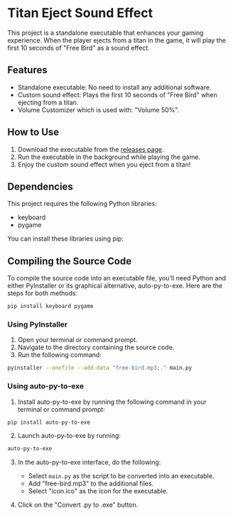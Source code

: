 # Titan Eject Sound Effect

This project is a standalone executable that enhances your gaming experience. When the player ejects from a titan in the game, it will play the first 10 seconds of "Free Bird" as a sound effect.

## Features

- Standalone executable: No need to install any additional software.
- Custom sound effect: Plays the first 10 seconds of "Free Bird" when ejecting from a titan.
- Volume Customizer which is used with: "Volume 50%".

## How to Use

1. Download the executable from the [releases page](https://github.com/Foox-dev/Titanfall2-Eject-Sound-Effect/releases).
2. Run the executable in the background while playing the game.
3. Enjoy the custom sound effect when you eject from a titan!

## Dependencies

This project requires the following Python libraries:

- keyboard
- pygame

You can install these libraries using pip:

## Compiling the Source Code

To compile the source code into an executable file, you'll need Python and either PyInstaller or its graphical alternative, auto-py-to-exe. Here are the steps for both methods:

```bash
pip install keyboard pygame
```

### Using PyInstaller

1. Open your terminal or command prompt.
2. Navigate to the directory containing the source code.
3. Run the following command:

```bash
pyinstaller --onefile --add-data "free-bird.mp3;." main.py
```

### Using auto-py-to-exe

1. Install auto-py-to-exe by running the following command in your terminal or command prompt:
  ```bash
  pip install auto-py-to-exe
  ```

2. Launch auto-py-to-exe by running:
  ```bash
  auto-py-to-exe
  ```

3. In the auto-py-to-exe interface, do the following:
   - Select `main.py` as the script to be converted into an executable.
   - Add "free-bird.mp3" to the additional files.
   - Select "icon.ico" as the icon for the executable.

4. Click on the "Convert .py to .exe" button.